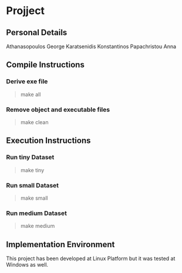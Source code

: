# Projject

## Personal Details
Athanasopoulos George
Karatsenidis Konstantinos
Papachristou Anna

## Compile Instructions
### Derive exe file
>make all

### Remove object and executable files
>make clean

## Execution Instructions
### Run tiny Dataset
>make tiny

### Run small Dataset
>make small

### Run medium Dataset
>make medium

## Implementation Environment
This project has been developed at Linux Platform but it was tested at Windows as well.
